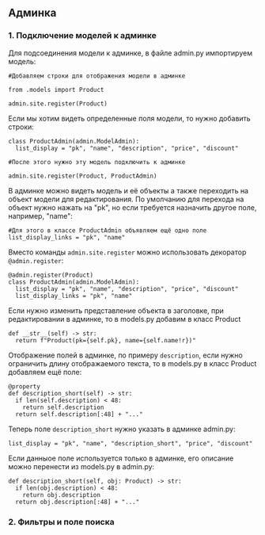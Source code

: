 ## Админка

### 1. Подключение моделей к админке

Для подсоединения модели к админке, в файле admin.py импортируем модель:

```
#Добавляем строки для отображения модели в админке

from .models import Product

admin.site.register(Product)

```
Если мы хотим видеть определенные поля модели, то нужно добавить строки:

```
class ProductAdmin(admin.ModelAdmin):
  list_display = "pk", "name", "description", "price", "discount"

#После этого нужно эту модель подключить к админке

admin.site.register(Product, ProductAdmin)

```

В админке можно видеть модель и её объекты а также переходить на объект модели для редактирования. По умолчанию для перехода на объект нужно нажать на "pk", но если требуется назначить другое поле, например, "name":

```
#Для этого в классе ProductAdmin объявляем ещё одно поле
list_display_links = "pk", "name"

```
Вместо команды ```admin.site.register``` можно использовать декоратор ```@admin.register```:

```
@admin.register(Product)
class ProductAdmin(admin.ModelAdmin):
  list_display = "pk", "name", "description", "price", "discount"
  list_display_links = "pk", "name"

```
Если нужно изменить представление объекта в заголовке, при редактировании в админке, то в models.py добавим в класс Product

```
def __str__(self) -> str:
  return f"Product(pk={self.pk}, name={self.name!r})"

```

Отображение полей в админке, по примеру ```description```, если нужно ограничить длину отображаемого текста, то в models.py в класс Product добавляем ещё поле:

```
@property
def description_short(self) -> str:
  if len(self.description) < 48:
    return self.description
  return self.description[:48] + "..."

```
Теперь поле ```description_short``` нужно указать в админке admin.py:

```
list_display = "pk", "name", "description_short", "price", "discount"

```
Если данныое поле используется только в админке, его описание можно перенести из models.py в admin.py:

```
def description_short(self, obj: Product) -> str:
  if len(obj.description) < 48:
    return obj.description
  return obj.description[:48] + "..."

```

### 2. Фильтры и поле поиска


